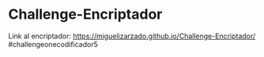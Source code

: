 # Challenge-Encriptador

Link al encriptador: https://miguelizarzado.github.io/Challenge-Encriptador/
#challengeonecodificador5